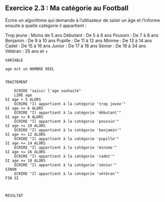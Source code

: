 ## Exercice 2.3 : Ma catégorie au Football
Écrire un algorithme qui demande à l’utilisateur de saisir un âge et l’informe ensuite à quelle catégorie il appartient :

Trop jeune : Moins de 5 ans
Débutant : De 5 à 6 ans
Poussin : De 7 à 8 ans
Benjamin : De 9 à 10 ans
Pupille : De 11 à 12 ans
Minime : De 13 à 14 ans
Cadet : De 15 à 16 ans
Junior : De 17 à 18 ans
Sénior : De 19 à 34 ans
Vétéran : 35 ans et +

```
VARIABLE

age est un NOMBRE REEL


TRAITEMENT

	ECRIRE "saisir l'age souhaité"
	LIRE age
SI age < 5 ALORS
	ECRIRE "Il appartient à la catégorie 'trop jeune'"
SI age <= 6 ALORS
	ECRIRE "Il appartient à la catégorie 'débutant'"
SI age <= 8 ALORS
	ECRIRE "Il appartient à la catégorie 'poussin'"
SI age <= 10 ALORS
	ECRIRE "Il appartient à la catégorie 'benjamin'"
SI age <= 12 ALORS
	ECRIRE "Il appartient à la catégorie 'pupille'"
SI age <= 14 ALORS
	ECRIRE "Il appartient à la catégorie 'minime'"
SI age <= 16 ALORS
	ECRIRE "Il appartient à la catégorie 'cadet'"
SI age <= 18 ALORS
	ECRIRE "Il appartient à la catégorie 'sénior'"
SINON
	ECRIRE "Il appartient à la catégorie 'vétéran'"
FIN SI



RESULTAT

```